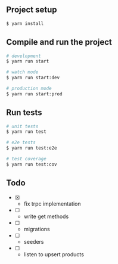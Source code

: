 ## Project setup

```bash
$ yarn install
```

## Compile and run the project

```bash
# development
$ yarn run start

# watch mode
$ yarn run start:dev

# production mode
$ yarn run start:prod
```

## Run tests

```bash
# unit tests
$ yarn run test

# e2e tests
$ yarn run test:e2e

# test coverage
$ yarn run test:cov
```

## Todo

- [x] - fix trpc implementation
- [ ] - write get methods
- [ ] - migrations
- [ ] - seeders
- [ ] - listen to upsert products
